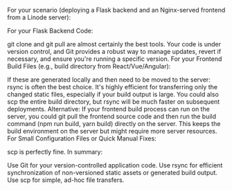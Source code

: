 For your scenario (deploying a Flask backend and an Nginx-served frontend from a Linode server):

For your Flask Backend Code:

git clone and git pull are almost certainly the best tools. Your code is under version control, and Git provides a robust way to manage updates, revert if necessary, and ensure you're running a specific version.
For your Frontend Build Files (e.g., build directory from React/Vue/Angular):

If these are generated locally and then need to be moved to the server: rsync is often the best choice. It's highly efficient for transferring only the changed static files, especially if your build output is large.
You could also scp the entire build directory, but rsync will be much faster on subsequent deployments.
Alternative: If your frontend build process can run on the server, you could git pull the frontend source code and then run the build command (npm run build, yarn build) directly on the server. This keeps the build environment on the server but might require more server resources.
For Small Configuration Files or Quick Manual Fixes:

scp is perfectly fine.
In summary:

Use Git for your version-controlled application code.
Use rsync for efficient synchronization of non-versioned static assets or generated build output.
Use scp for simple, ad-hoc file transfers.